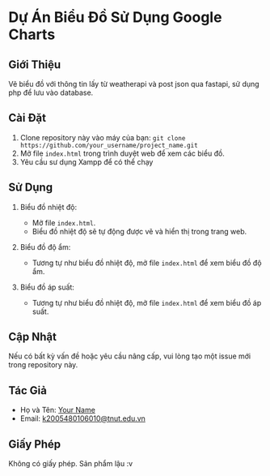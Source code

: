 # Dự Án Biểu Đồ Sử Dụng Google Charts

## Giới Thiệu
Vẽ biểu đồ với thông tin lấy từ weatherapi và post json qua fastapi, sử dụng php để lưu vào database. 

## Cài Đặt
1. Clone repository này vào máy của bạn: `git clone https://github.com/your_username/project_name.git`
2. Mở file `index.html` trong trình duyệt web để xem các biểu đồ.
3. Yêu cầu sư dụng Xampp để có thể chạy

## Sử Dụng
1. Biểu đồ nhiệt độ:
   - Mở file `index.html`.
   - Biểu đồ nhiệt độ sẽ tự động được vẽ và hiển thị trong trang web.

2. Biểu đồ độ ẩm:
   - Tương tự như biểu đồ nhiệt độ, mở file `index.html` để xem biểu đồ độ ẩm.

3. Biểu đồ áp suất:
   - Tương tự như biểu đồ nhiệt độ, mở file `index.html` để xem biểu đồ áp suất.

## Cập Nhật
Nếu có bất kỳ vấn đề hoặc yêu cầu nâng cấp, vui lòng tạo một issue mới trong repository này.

## Tác Giả
- Họ và Tên: [Your Name](https://github.com/D-makaeenm)
- Email: k2005480106010@tnut.edu.vn

## Giấy Phép
Không có giấy phép. Sản phẩm lậu :v
